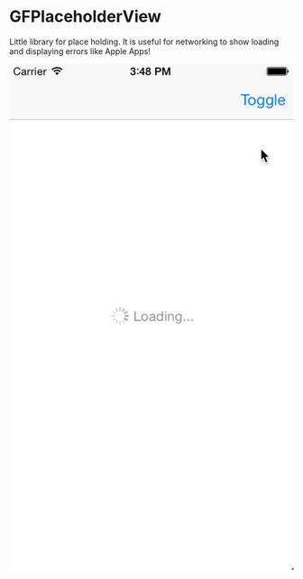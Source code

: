 GFPlaceholderView
=================

Little library for place holding. It is useful for networking to show loading and displaying errors like Apple Apps!

<img src="image.gif" alt="screenshot" />